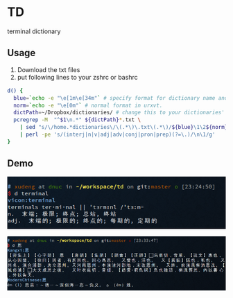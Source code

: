 # TD
terminal dictionary

## Usage
1. Download the txt files
2. put following lines to your zshrc or bashrc
```bash
d() {
  blue=`echo -e "\e[1m\e[34m"` # specify format for dictionary name and word being looked in urxvt.
  norm=`echo -e "\e[0m"` # normal format in urxvt.
  dictPath=~/Dropbox/dictionaries/ # change this to your dictionaries' path
  pcregrep -M  "^$1\n.*" ${dictPath}*.txt \
    | sed "s/\/home.*dictionaries\/\(.*\)\.txt\(.*\)/${blue}\1\2${norm}/" \
    | perl -pe 's/(interj|n|v|adj|adv|conj|pron|prep)(?=\.)/\n\1/g'
}
```
## Demo
![vicon](https://github.com/d8660091/td/raw/master/vicon.png "Vicon")

![Chinese](https://github.com/d8660091/td/raw/master/chinese.png "Chinese")
